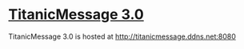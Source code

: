 # [TitanicMessage 3.0](http://titanicmessage.ddns.net:8080)

TitanicMessage 3.0 is hosted at http://titanicmessage.ddns.net:8080
